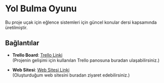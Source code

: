 # Yol Bulma Oyunu

Bu proje uçak için eğlence sistemleri için güncel konular dersi kapsamında üretilmiştir.

## Bağlantılar

- **Trello Board**: [Trello Linki](https://trello.com/b/ETXUgDnr/guncel-konular)  
  (Projenin gelişimi için kullanılan Trello panosuna buradan ulaşabilirsiniz.)

- **Web Sitesi**: [Web Sitesi Linki](https://serdaremirbostanci.github.io/YolBulmaOyunu/)  
  (Oluşturduğum web sitesini buradan ziyaret edebilirsiniz.)

